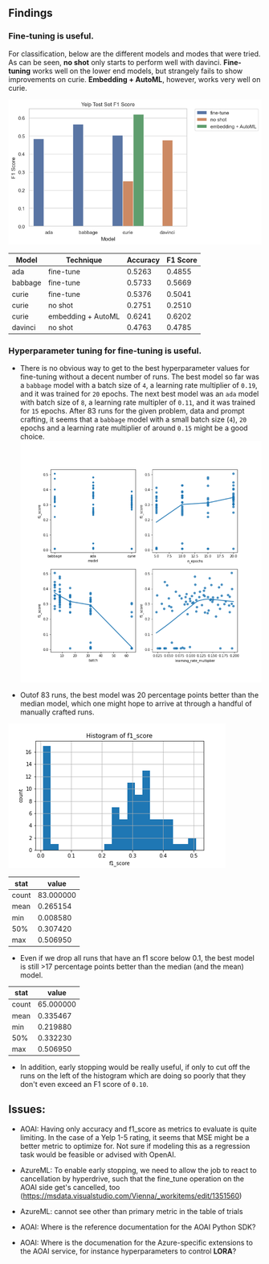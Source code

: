 ## Findings

### Fine-tuning is useful.

For classification, below are the different models and modes that were tried. As can be seen, **no shot** only starts to perform well with davinci. **Fine-tuning** works well on the lower end models, but strangely fails to show improvements on curie. **Embedding + AutoML**, however, works very well on curie. 

![](images/yelp_test_f1.png)

| Model | Technique | Accuracy | F1 Score |
| --- | --- | -- | -- |
| ada | fine-tune | 0.5263 | 0.4855 |
| babbage | fine-tune | 0.5733 | 0.5669 |
| curie | fine-tune | 0.5376 | 0.5041 |
| curie | no shot | 0.2751 | 0.2510 |
| curie | embedding + AutoML | 0.6241 | 0.6202 |
| davinci | no shot | 0.4763 | 0.4785 |


### Hyperparameter tuning for fine-tuning is useful. 
- There is no obvious way to get to the best hyperparameter values for fine-tuning without a decent number of runs. The best model so far was a `babbage` model with a batch size of `4`, a learning rate multiplier of `0.19`, and it was trained for `20` epochs. The next best model was an `ada` model with batch size of `8`, a learning rate multipler of `0.11`, and it was trained for `15` epochs. After 83 runs for the given problem, data and prompt crafting, it seems that a `babbage` model with a small batch size (`4`), `20` epochs and a learning rate multiplier of around `0.15` might be a good choice. 
![](images/all_scatterplots.png)


- Outof 83 runs, the best model was 20 percentage points better than the median model, which one might hope to arrive at through a handful of manually crafted runs.

![](images/f1_score.png)

| stat | value |
| --- | --- |
| count |   83.000000 |
| mean    |  0.265154 |
| min     | 0.008580|
| 50%    |   0.307420|
| max      | 0.506950|

- Even if we drop all runs that have an f1 score below 0.1, the best model is still >17 percentage points better than the median (and the mean) model.

| stat | value |
| --- | --- |
| count   | 65.000000
| mean |     0.335467 
|min|       0.219880
|50% |      0.332230
|max |     0.506950

- In addition, early stopping would be really useful, if only to cut off the runs on the left of the histogram which are doing so poorly that they don't even exceed an F1 score of `0.10`.

## Issues:

- AOAI: Having only accuracy and f1_score as metrics to evaluate is quite limiting. In the case of a Yelp 1-5 rating, it seems that MSE might be a better metric to optimize for. Not sure if modeling this as a regression task would be feasible or advised with OpenAI. 

- AzureML: To enable early stopping, we need to allow the job to react to cancellation by hyperdrive, such that the fine_tune operation on the AOAI side get's cancelled, too (https://msdata.visualstudio.com/Vienna/_workitems/edit/1351560)

- AzureML: cannot see other than primary metric in the table of trials

- AOAI: Where is the reference documentation for the AOAI Python SDK? 

- AOAI: Where is the documenation for the Azure-specific extensions to the AOAI service, for instance hyperparameters to control **LORA**?
